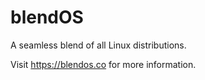 # blendOS
A seamless blend of all Linux distributions.

Visit https://blendos.co for more information.
